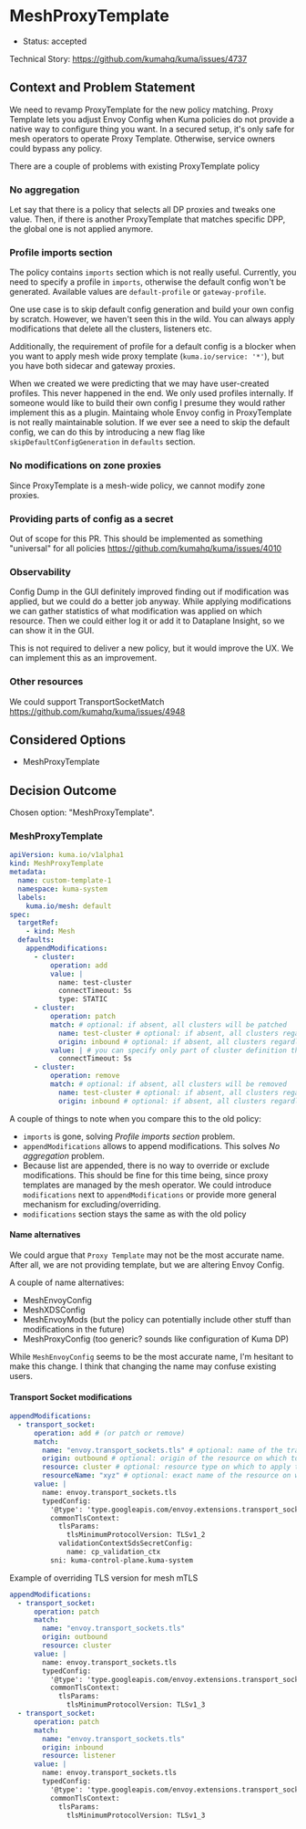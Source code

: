 # MeshProxyTemplate

* Status: accepted

Technical Story: https://github.com/kumahq/kuma/issues/4737

## Context and Problem Statement

We need to revamp ProxyTemplate for the new policy matching.
Proxy Template lets you adjust Envoy Config when Kuma policies do not provide a native way to configure thing you want.
In a secured setup, it's only safe for mesh operators to operate Proxy Template. Otherwise, service owners could bypass any policy.

There are a couple of problems with existing ProxyTemplate policy 

### No aggregation

Let say that there is a policy that selects all DP proxies and tweaks one value.
Then, if there is another ProxyTemplate that matches specific DPP, the global one is not applied anymore.

### Profile imports section

The policy contains `imports` section which is not really useful.
Currently, you need to specify a profile in `imports`, otherwise the default config won't be generated.
Available values are `default-profile` or `gateway-profile`.

One use case is to skip default config generation and build your own config by scratch.
However, we haven't seen this in the wild. You can always apply modifications that delete all the clusters, listeners etc.

Additionally, the requirement of profile for a default config is a blocker when you want to apply mesh wide proxy template (`kuma.io/service: '*'`), but you have both sidecar and gateway proxies.

When we created we were predicting that we may have user-created profiles.
This never happened in the end. We only used profiles internally.
If someone would like to build their own config I presume they would rather implement this as a plugin. Maintaing whole Envoy config in ProxyTemplate is not really maintainable solution.
If we ever see a need to skip the default config, we can do this by introducing a new flag like `skipDefaultConfigGeneration` in `defaults` section.

### No modifications on zone proxies

Since ProxyTemplate is a mesh-wide policy, we cannot modify zone proxies.

### Providing parts of config as a secret

Out of scope for this PR. This should be implemented as something "universal" for all policies https://github.com/kumahq/kuma/issues/4010

### Observability

Config Dump in the GUI definitely improved finding out if modification was applied, but we could do a better job anyway.
While applying modifications we can gather statistics of what modification was applied on which resource.
Then we could either log it or add it to Dataplane Insight, so we can show it in the GUI.

This is not required to deliver a new policy, but it would improve the UX. We can implement this as an improvement.

### Other resources

We could support TransportSocketMatch https://github.com/kumahq/kuma/issues/4948

## Considered Options

* MeshProxyTemplate

## Decision Outcome

Chosen option: "MeshProxyTemplate".

### MeshProxyTemplate

```yaml
apiVersion: kuma.io/v1alpha1
kind: MeshProxyTemplate
metadata:
  name: custom-template-1
  namespace: kuma-system
  labels:
    kuma.io/mesh: default
spec:
  targetRef:
    - kind: Mesh
  defaults:
    appendModifications:
      - cluster:
          operation: add
          value: |
            name: test-cluster
            connectTimeout: 5s
            type: STATIC
      - cluster:
          operation: patch
          match: # optional: if absent, all clusters will be patched
            name: test-cluster # optional: if absent, all clusters regardless of name will be patched
            origin: inbound # optional: if absent, all clusters regardless of its origin will be patched
          value: | # you can specify only part of cluster definition that will be merged into existing cluster
            connectTimeout: 5s
      - cluster:
          operation: remove
          match: # optional: if absent, all clusters will be removed
            name: test-cluster # optional: if absent, all clusters regardless of name will be removed
            origin: inbound # optional: if absent, all clusters regardless of its origin will be removed
```

A couple of things to note when you compare this to the old policy:
* `imports` is gone, solving _Profile imports section_ problem.
* `appendModifications` allows to append modifications. This solves _No aggregation_ problem.
* Because list are appended, there is no way to override or exclude modifications.
  This should be fine for this time being, since proxy templates are managed by the mesh operator.
  We could introduce `modifications` next to `appendModifications` or provide more general mechanism for excluding/overriding.
* `modifications` section stays the same as with the old policy

#### Name alternatives

We could argue that `Proxy Template` may not be the most accurate name. After all, we are not providing template, but we are altering Envoy Config.

A couple of name alternatives:
* MeshEnvoyConfig
* MeshXDSConfig
* MeshEnvoyMods (but the policy can potentially include other stuff than modifications in the future)
* MeshProxyConfig (too generic? sounds like configuration of Kuma DP)

While `MeshEnvoyConfig` seems to be the most accurate name, I'm hesitant to make this change. I think that changing the name may confuse existing users. 

#### Transport Socket modifications

```yaml
appendModifications:
  - transport_socket:
      operation: add # (or patch or remove)
      match:
        name: "envoy.transport_sockets.tls" # optional: name of the transport socket match on which to apply modification (can be used only with patch and remove) 
        origin: outbound # optional: origin of the resource on which to apply the modification (ex. inbound, outbound)
        resource: cluster # optional: resource type on which to apply the modification (available values: listener, cluster)
        resourceName: "xyz" # optional: exact name of the resource on which to apply the modification
      value: |
        name: envoy.transport_sockets.tls
        typedConfig:
          '@type': 'type.googleapis.com/envoy.extensions.transport_sockets.tls.v3.UpstreamTlsContext'
          commonTlsContext:
            tlsParams:
              tlsMinimumProtocolVersion: TLSv1_2
            validationContextSdsSecretConfig:
              name: cp_validation_ctx
          sni: kuma-control-plane.kuma-system
```

Example of overriding TLS version for mesh mTLS

```yaml
appendModifications:
  - transport_socket:
      operation: patch
      match:
        name: "envoy.transport_sockets.tls" 
        origin: outbound
        resource: cluster
      value: |
        name: envoy.transport_sockets.tls
        typedConfig:
          '@type': 'type.googleapis.com/envoy.extensions.transport_sockets.tls.v3.UpstreamTlsContext'
          commonTlsContext:
            tlsParams:
              tlsMinimumProtocolVersion: TLSv1_3
  - transport_socket:
      operation: patch
      match:
        name: "envoy.transport_sockets.tls"
        origin: inbound
        resource: listener
      value: |
        name: envoy.transport_sockets.tls
        typedConfig:
          '@type': 'type.googleapis.com/envoy.extensions.transport_sockets.tls.v3.DownstreamTlsContext'
          commonTlsContext:
            tlsParams:
              tlsMinimumProtocolVersion: TLSv1_3
```
